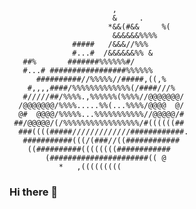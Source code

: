                                                   
                           ,                      
                           &     .                
                          *&&(#&&     %(          
                           &&&&&&%%%%             
                  #####   /&&&//%%%               
                  #...#  /&&&&&&%% &              
       ##%       #######%%%%%%#/                  
       #...# #################%%%%%%              
          ##########//%%%%%//#####,((,%           
        #,,,,####/%%%%%%%%%%%%%(/####///%         
       #/////##/%%%%.,%%%%%%(%%%%//@@@@@@@/       
      /@@@@@@@/%%%%.....%%(...%%%%/@@@@  @/       
      @#  @@@@/%%%%%...%%%%%%%%%%%//@@@@@/#       
     ##/@@@@@/(/%%%%%%%%%%%%%%%%%/#((((((##       
      ###((((#####/////////////############.      
       ###########(((/(###//((############        
        ((##########((((((((############          
            (######################(( @           
               *   ,(((((((((                     
                               
                               
### Hi there 👋

<!--
**GitSearJ/GitSearJ** is a ✨ _special_ ✨ repository because its `README.md` (this file) appears on your GitHub profile.

Here are some ideas to get you started:

- 🔭 I’m currently working on ...
- 🌱 I’m currently learning ...
- 👯 I’m looking to collaborate on ...
- 🤔 I’m looking for help with ...
- 💬 Ask me about ...
- 📫 How to reach me: ...
- 😄 Pronouns: ...
- ⚡ Fun fact: ...
-->
